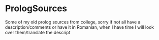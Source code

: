# PrologSources
Some of my old prolog sources from college, sorry if not all have a description/comments or have it in Romanian, when I have time I will look over them/translate the descript

